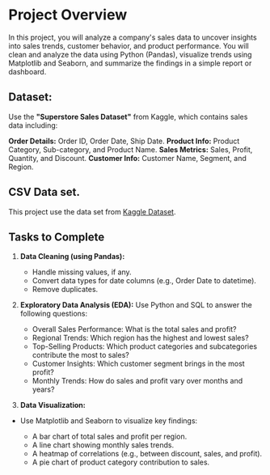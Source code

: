 # Project Overview

In this project, you will analyze a company's sales data to uncover insights into sales trends, customer behavior, and product performance. You will clean and analyze the data using Python (Pandas), visualize trends using Matplotlib and Seaborn, and summarize the findings in a simple report or dashboard.

## Dataset:

Use the **"Superstore Sales Dataset"** from Kaggle, which contains sales data including:

**Order Details:** Order ID, Order Date, Ship Date.
**Product Info:** Product Category, Sub-category, and Product Name.
**Sales Metrics:** Sales, Profit, Quantity, and Discount.
**Customer Info:** Customer Name, Segment, and Region.

## CSV Data set.

This project use the data set from [Kaggle Dataset](https://www.kaggle.com/datasets/vivek468/superstore-dataset-final).

## Tasks to Complete

1. **Data Cleaning (using Pandas):**

   - Handle missing values, if any.
   - Convert data types for date columns (e.g., Order Date to datetime).
   - Remove duplicates.

2. **Exploratory Data Analysis (EDA):** Use Python and SQL to answer the following questions:

   - Overall Sales Performance: What is the total sales and profit?
   - Regional Trends: Which region has the highest and lowest sales?
   - Top-Selling Products: Which product categories and subcategories contribute the most to sales?
   - Customer Insights: Which customer segment brings in the most profit?
   - Monthly Trends: How do sales and profit vary over months and years?

3. **Data Visualization:**

- Use Matplotlib and Seaborn to visualize key findings:

  - A bar chart of total sales and profit per region.
  - A line chart showing monthly sales trends.
  - A heatmap of correlations (e.g., between discount, sales, and profit).
  - A pie chart of product category contribution to sales.
